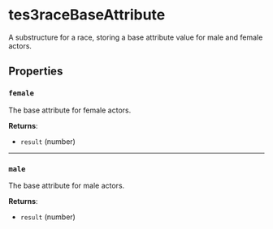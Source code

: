 # tes3raceBaseAttribute
<div class="search_terms" style="display: none">tes3racebaseattribute, racebaseattribute</div>

<!---
	This file is autogenerated. Do not edit this file manually. Your changes will be ignored.
	More information: https://github.com/MWSE/MWSE/tree/master/docs
-->

A substructure for a race, storing a base attribute value for male and female actors.

## Properties

### `female`
<div class="search_terms" style="display: none">female</div>

The base attribute for female actors.

**Returns**:

* `result` (number)

***

### `male`
<div class="search_terms" style="display: none">male</div>

The base attribute for male actors.

**Returns**:

* `result` (number)

